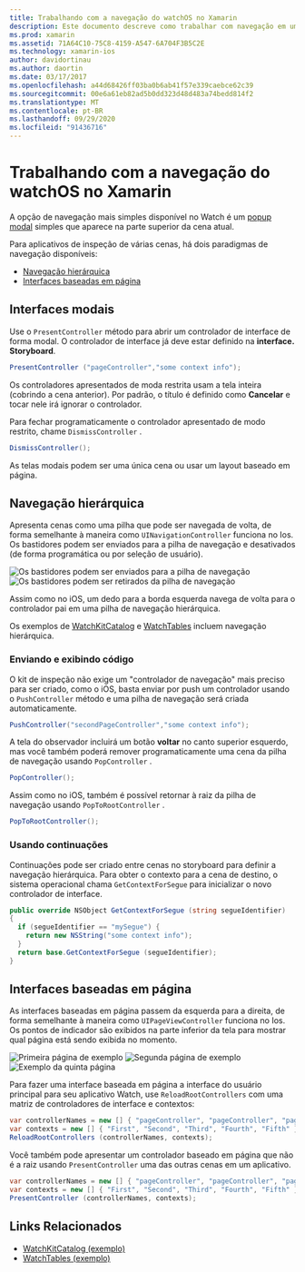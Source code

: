 ```yaml
---
title: Trabalhando com a navegação do watchOS no Xamarin
description: Este documento descreve como trabalhar com navegação em um aplicativo watchOS. Ele aborda interfaces restritas, navegação hierárquica e interfaces baseadas em página.
ms.prod: xamarin
ms.assetid: 71A64C10-75C8-4159-A547-6A704F3B5C2E
ms.technology: xamarin-ios
author: davidortinau
ms.author: daortin
ms.date: 03/17/2017
ms.openlocfilehash: a44d68426ff03ba0b6ab41f57e339caebce62c39
ms.sourcegitcommit: 00e6a61eb82ad5b0dd323d48d483a74bedd814f2
ms.translationtype: MT
ms.contentlocale: pt-BR
ms.lasthandoff: 09/29/2020
ms.locfileid: "91436716"
---
```

# <a name="working-with-watchos-navigation-in-xamarin"></a>Trabalhando com a navegação do watchOS no Xamarin

A opção de navegação mais simples disponível no Watch é um [popup modal](#modal) simples que aparece na parte superior da cena atual.

Para aplicativos de inspeção de várias cenas, há dois paradigmas de navegação disponíveis:

- [Navegação hierárquica](#Hierarchical_Navigation)
- [Interfaces baseadas em página](#Page-Based_Interfaces)

<a name="modal"></a>

## <a name="modal-interfaces"></a>Interfaces modais

Use o `PresentController` método para abrir um controlador de interface de forma modal. O controlador de interface já deve estar definido na **interface. Storyboard**.

```csharp
PresentController ("pageController","some context info");
```

Os controladores apresentados de moda restrita usam a tela inteira (cobrindo a cena anterior). Por padrão, o título é definido como **Cancelar** e tocar nele irá ignorar o controlador.

Para fechar programaticamente o controlador apresentado de modo restrito, chame `DismissController` .

```csharp
DismissController();
```

As telas modais podem ser uma única cena ou usar um layout baseado em página.

<a name="Hierarchical_Navigation"></a>

## <a name="hierarchical-navigation"></a>Navegação hierárquica

Apresenta cenas como uma pilha que pode ser navegada de volta, de forma semelhante à maneira como `UINavigationController` funciona no Ios. Os bastidores podem ser enviados para a pilha de navegação e desativados (de forma programática ou por seleção de usuário).

![Os bastidores podem ser enviados para a pilha de navegação](navigation-images/hierarchy-1.png) ![Os bastidores podem ser retirados da pilha de navegação](navigation-images/hierarchy-2.png)

Assim como no iOS, um dedo para a borda esquerda navega de volta para o controlador pai em uma pilha de navegação hierárquica.

Os exemplos de [WatchKitCatalog](/samples/xamarin/ios-samples/watchos-watchkitcatalog) e [WatchTables](/samples/xamarin/ios-samples/watchos-watchtables) incluem navegação hierárquica.

### <a name="pushing-and-popping-in-code"></a>Enviando e exibindo código

O kit de inspeção não exige um "controlador de navegação" mais preciso para ser criado, como o iOS, basta enviar por push um controlador usando o `PushController` método e uma pilha de navegação será criada automaticamente.

```csharp
PushController("secondPageController","some context info");
```

A tela do observador incluirá um botão **voltar** no canto superior esquerdo, mas você também poderá remover programaticamente uma cena da pilha de navegação usando `PopController` .

```csharp
PopController();
```

Assim como no iOS, também é possível retornar à raiz da pilha de navegação usando `PopToRootController` .

```csharp
PopToRootController();
```

### <a name="using-segues"></a>Usando continuações

Continuações pode ser criado entre cenas no storyboard para definir a navegação hierárquica. Para obter o contexto para a cena de destino, o sistema operacional chama `GetContextForSegue` para inicializar o novo controlador de interface.

```csharp
public override NSObject GetContextForSegue (string segueIdentifier)
{
  if (segueIdentifier == "mySegue") {
    return new NSString("some context info");
  }
  return base.GetContextForSegue (segueIdentifier);
}
```

<a name="Page-Based_Interfaces"></a>

## <a name="page-based-interfaces"></a>Interfaces baseadas em página

As interfaces baseadas em página passem da esquerda para a direita, de forma semelhante à maneira como `UIPageViewController` funciona no Ios. Os pontos de indicador são exibidos na parte inferior da tela para mostrar qual página está sendo exibida no momento.

![Primeira página de exemplo](navigation-images/paged-1.png) ![Segunda página de exemplo](navigation-images/paged-2.png) ![Exemplo da quinta página](navigation-images/paged-5.png)

Para fazer uma interface baseada em página a interface do usuário principal para seu aplicativo Watch, use `ReloadRootControllers` com uma matriz de controladores de interface e contextos:

```csharp
var controllerNames = new [] { "pageController", "pageController", "pageController", "pageController", "pageController" };
var contexts = new [] { "First", "Second", "Third", "Fourth", "Fifth" };
ReloadRootControllers (controllerNames, contexts);
```

Você também pode apresentar um controlador baseado em página que não é a raiz usando `PresentController` uma das outras cenas em um aplicativo.

```csharp
var controllerNames = new [] { "pageController", "pageController", "pageController", "pageController", "pageController" };
var contexts = new [] { "First", "Second", "Third", "Fourth", "Fifth" };
PresentController (controllerNames, contexts);
```

## <a name="related-links"></a>Links Relacionados

- [WatchKitCatalog (exemplo)](/samples/xamarin/ios-samples/watchos-watchkitcatalog)
- [WatchTables (exemplo)](https://developer.xamarin.com//samples/monotouch/watchOS/WatchTables/)